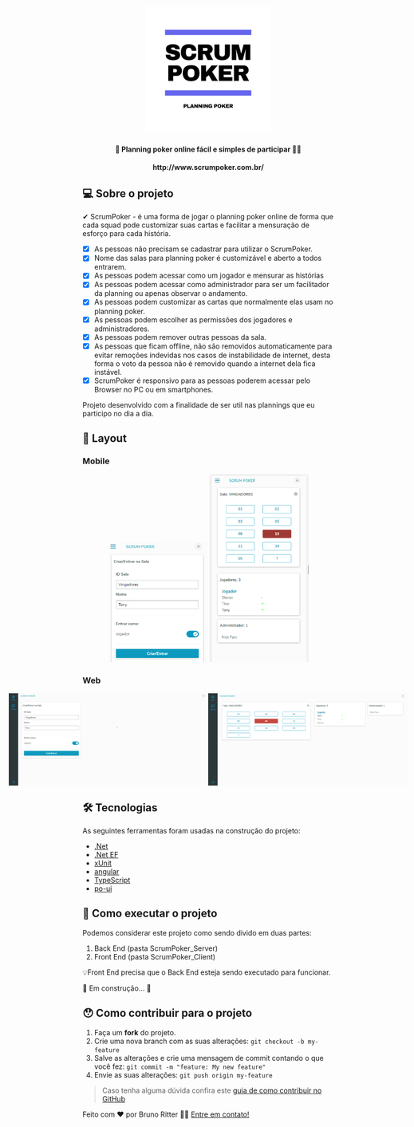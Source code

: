 <h1 align="center">
    <img src="https://github.com/brunoritter123/scrum-poker/blob/master/logo.png"  title="#Scrum Poker" height="250" width="250" alt="Scrum Poker"/>
</h1>

<h4 align="center">🚀 Planning poker online fácil e simples de participar 🐱‍👤</h4>
<h4 align="center">http://www.scrumpoker.com.br/</h4>

## 💻 Sobre o projeto

✔ ScrumPoker - é uma forma de jogar o planning poker online de forma que cada squad pode customizar suas cartas e facilitar a mensuração de esforço para cada história.
- [x] As pessoas não precisam se cadastrar para utilizar o ScrumPoker.
- [x] Nome das salas para planning poker é customizável e aberto a todos entrarem.
- [x] As pessoas podem acessar como um jogador e mensurar as histórias 
- [x] As pessoas podem acessar como administrador para ser um facilitador da planning ou apenas observar o andamento.
- [x] As pessoas podem customizar as cartas que normalmente elas usam no planning poker.
- [x] As pessoas podem escolher as permissões dos jogadores e administradores.
- [x] As pessoas podem remover outras pessoas da sala.
- [x] As pessoas que ficam offline, não são removidos automaticamente para evitar remoções indevidas nos casos de instabilidade de internet, desta forma o voto da pessoa não é removido quando a internet dela fica instável.
- [x] ScrumPoker é responsivo para as pessoas poderem acessar pelo Browser no PC ou em smartphones.

<p>Projeto desenvolvido com a finalidade de ser util nas plannings que eu participo no dia a dia.</p>

## 🎨 Layout

### Mobile

<p align="center">
  <img alt="ScrumPoker" title="#ScrumPoker" src="./prints/mobile/home.png" width="200px">

  <img alt="ScrumPoker" title="#ScrumPoker" src="./prints/mobile/sala_jogador.png" width="200px">
</p>

### Web

<p align="center" style="display: flex; align-items: flex-start; justify-content: center;">

  <img alt="ScrumPoker" title="#ScrumPoker" src="./prints/web/home.png" width="400px">
  <img alt="ScrumPoker" title="#ScrumPoker" src="./prints/web/sala_jogador.png" width="400px">
</p>


## 🛠 Tecnologias

As seguintes ferramentas foram usadas na construção do projeto:

- [.Net][.Net]
- [.Net EF][.Net_EF]
- [xUnit][xUnit]
- [angular][angular]
- [TypeScript][typescript]
- [po-ui][po-ui]


## 🚀 Como executar o projeto

Podemos considerar este projeto como sendo divido em duas partes:
1. Back End (pasta ScrumPoker_Server) 
2. Front End (pasta ScrumPoker_Client)

💡Front End precisa que o Back End esteja sendo executado para funcionar.
<p>🚧 Em construção... 🚧</p>

## 😯 Como contribuir para o projeto

1. Faça um **fork** do projeto.
2. Crie uma nova branch com as suas alterações: `git checkout -b my-feature`
3. Salve as alterações e crie uma mensagem de commit contando o que você fez: `git commit -m "feature: My new feature"`
4. Envie as suas alterações: `git push origin my-feature`
> Caso tenha alguma dúvida confira este [guia de como contribuir no GitHub](https://github.com/firstcontributions/first-contributions)


Feito com ❤️ por Bruno Ritter 👋🏽 [Entre em contato!](https://www.linkedin.com/in/brunoritter/)

[.Net]: https://dotnet.microsoft.com/download/dotnet/5.0
[.Net_EF]: https://docs.microsoft.com/pt-br/ef/
[xUnit]: https://xunit.net/
[po-ui]: https://po-ui.io/
[angular]: https://angular.io/guide/language-service
[typescript]: https://www.typescriptlang.org/


